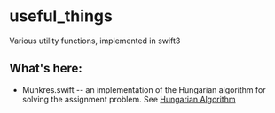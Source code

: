 # useful_things
Various utility functions, implemented in swift3

## What's here:

 * Munkres.swift -- an implementation of the Hungarian algorithm for solving the assignment problem.  See [Hungarian Algorithm](https://en.wikipedia.org/wiki/Hungarian_algorithm)

